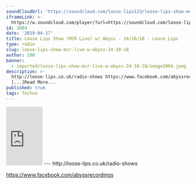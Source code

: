 ```yaml
---
soundCloudUrl: 'https://soundcloud.com/loose-lips123/loose-lips-show-mcr-live-w-abyss-241018'
iframeLink: >-
  https://w.soundcloud.com/player/?url=https://soundcloud.com/loose-lips123/loose-lips-show-mcr-live-w-abyss-241018&color=00aabb&auto_play=false&hide_related=false&show_comments=true&show_user=true&show_reposts=false
id: 3804
date: '2019-04-17'
title: Loose Lips Show (MCR Live) w/ Abyss - 24/10/18 - Loose Lips
type: radio
slug: loose-lips-show-mcr-live-w-abyss-24-10-18
author: 100
banner:
  - imported/loose-lips-show-mcr-live-w-abyss-24-10-18/image3804.jpeg
description: >-
  http://loose-lips.co.uk/radio-shows https://www.facebook.com/abyssrecordings
  [...]Read More...
published: true
tags: Techno
---
```

<iframe id="sc-widget" title="title" width="100" height="160" scrolling="no" frameborder="yes" allow="autoplay" src="https://w.soundcloud.com/player/?url=https://soundcloud.com/loose-lips123/loose-lips-show-mcr-live-w-abyss-241018&amp;color=00aabb&amp;auto_play=false&amp;hide_related=false&amp;show_comments=true&amp;show_user=true&amp;show_reposts=false"></iframe>
---
http://loose-lips.co.uk/radio-shows

https://www.facebook.com/abyssrecordings